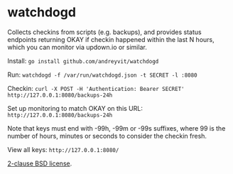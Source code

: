 # watchdogd

Collects checkins from scripts (e.g. backups), and provides status endpoints returning OKAY if checkin happened within the last N hours, which you can monitor via updown.io or similar.

Install: `go install github.com/andreyvit/watchdogd`

Run: `watchdogd -f /var/run/watchdogd.json -t SECRET -l :8080`

Checkin: `curl -X POST -H 'Authentication: Bearer SECRET' http://127.0.0.1:8080/backups-24h`

Set up monitoring to match OKAY on this URL: `http://127.0.0.1:8080/backups-24h`

Note that keys must end with -99h, -99m or -99s suffixes, where 99 is the number of hours, minutes or seconds to consider the checkin fresh.

View all keys: `http://127.0.0.1:8080/`

[2-clause BSD license](LICENSE).
